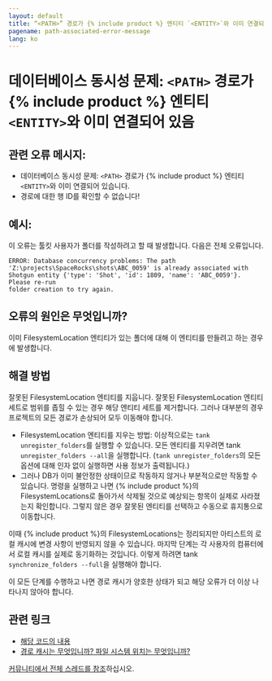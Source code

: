 ```yaml
---
layout: default
title: “<PATH>” 경로가 {% include product %} 엔티티 `<ENTITY>`와 이미 연결되어 있음
pagename: path-associated-error-message
lang: ko
---
```


# 데이터베이스 동시성 문제: `<PATH>` 경로가 {% include product %} 엔티티 `<ENTITY>`와 이미 연결되어 있음

## 관련 오류 메시지:

- 데이터베이스 동시성 문제: `<PATH>` 경로가 {% include product %} 엔티티 `<ENTITY>`와 이미 연결되어 있습니다.
- 경로에 대한 행 ID를 확인할 수 없습니다!

## 예시:

이 오류는 툴킷 사용자가 폴더를 작성하려고 할 때 발생합니다. 다음은 전체 오류입니다.

```
ERROR: Database concurrency problems: The path
'Z:\projects\SpaceRocks\shots\ABC_0059' is already associated with
Shotgun entity {'type': 'Shot', 'id': 1809, 'name': 'ABC_0059'}. Please re-run
folder creation to try again.
```
## 오류의 원인은 무엇입니까?

이미 FilesystemLocation 엔티티가 있는 폴더에 대해 이 엔티티를 만들려고 하는 경우에 발생합니다.

## 해결 방법

잘못된 FilesystemLocation 엔티티를 지웁니다. 잘못된 FilesystemLocation 엔티티 세트로 범위를 좁힐 수 있는 경우 해당 엔티티 세트를 제거합니다. 그러나 대부분의 경우 프로젝트의 모든 경로가 손상되어 모두 이동해야 합니다.

- FilesystemLocation 엔티티를 지우는 방법: 이상적으로는 `tank unregister_folders`를 실행할 수 있습니다. 모든 엔티티를 지우려면 tank `unregister_folders --all`을 실행합니다. (`tank unregister_folders`의 모든 옵션에 대해 인자 없이 실행하면 사용 정보가 출력됩니다.)
- 그러나 DB가 이미 불안정한 상태이므로 작동하지 않거나 부분적으로만 작동할 수 있습니다. 명령을 실행하고 나면 {% include product %}의 FilesystemLocations로 돌아가서 삭제될 것으로 예상되는 항목이 실제로 사라졌는지 확인합니다. 그렇지 않은 경우 잘못된 엔티티를 선택하고 수동으로 휴지통으로 이동합니다.

이때 {% include product %}의 FilesystemLocations는 정리되지만 아티스트의 로컬 캐시에 변경 사항이 반영되지 않을 수 있습니다. 마지막 단계는 각 사용자의 컴퓨터에서 로컬 캐시를 실제로 동기화하는 것입니다. 이렇게 하려면 tank `synchronize_folders --full`을 실행해야 합니다.

이 모든 단계를 수행하고 나면 경로 캐시가 양호한 상태가 되고 해당 오류가 더 이상 나타나지 않아야 합니다.

## 관련 링크

- [해당 코드의 내용](https://github.com/shotgunsoftware/tk-core/blob/01bb9547cec19cc2a959858b09a8b349a388b56f/python/tank/path_cache.py#L491-L498)
- [경로 캐시는 무엇입니까? 파일 시스템 위치는 무엇입니까?](https://developer.shotgridsoftware.com/ko/cbbf99a4/)

[커뮤니티에서 전체 스레드를 참조](https://community.shotgridsoftware.com/t/how-to-troubleshoot-folder-creation-errors/3578)하십시오.

